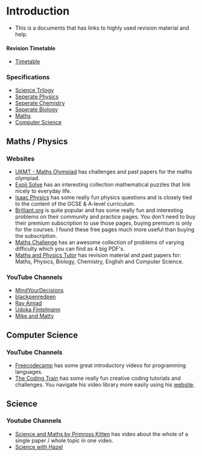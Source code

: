 # Introduction
- This is a documents that has links to highly used revision material and help.

#### Revision Timetable
- [Timetable](https://docs.google.com/spreadsheets/d/1WSowP4BZ-2NaAXeYtoB_sUCE5HBcHY2UWQmOJZZIjo4/edit?usp=sharing)

### Specifications
- [Science Trilogy](https://filestore.aqa.org.uk/resources/science/specifications/AQA-8464-SP-2016.PDF)
- [Seperate Physics](https://filestore.aqa.org.uk/resources/physics/specifications/AQA-8463-SP-2016.PDF)
- [Seperate Chemistry](https://filestore.aqa.org.uk/resources/chemistry/specifications/AQA-8462-SP-2016.PDF)
- [Seperate Biology](https://filestore.aqa.org.uk/resources/biology/specifications/AQA-8461-SP-2016.PDF)
- [Maths](https://filestore.aqa.org.uk/resources/mathematics/specifications/AQA-8300-SP-2015.PDF)
- [Computer Science](https://filestore.aqa.org.uk/resources/computing/specifications/AQA-8525-SP-2020.PDF)

## Maths / Physics

### Websites
- [UKMT - Maths Olympiad](https://www.ukmt.org.uk/challenges) has challenges and past papers for the maths olympiad.
- [Expii Solve](https://v1.expii.com/solve) has an interesting collection mathematical puzzles that link nicely to everyday life.
- [Isaac Physics](https://isaacphysics.org/) has some really fun physics questions and is closely tied to the content of the GCSE & A-level curriculum.
- [Brilliant.org](https://brilliant.org) is quite popular and has some really fun and interesting problems on their community and practice pages. You don't need to buy their premium subscription to use those pages, buying premium is only for the courses. I found these free pages much more useful than buying the subscription.
- [Maths Challenge](https://mathschallenge.net/archive) has an awesome collection of problems of varying difficulty which you can find as 4 big PDF's.
- [Maths and Physics Tutor](https://www.physicsandmathstutor.com) has revision material and past papers for: Maths, Physics, Biology, Chemistry, English and Computer Science.

### YouTube Channels
- [MindYourDecisions](https://www.youtube.com/user/MindYourDecisions/videos)
- [blackpenredpen](https://www.youtube.com/c/blackpenredpen/videos)
- [Ray Amjad](https://www.youtube.com/watch?v=oqtvPubPpMY&list=PLTiA09lKvQngUUDDDO-IEsCoNXF_eWVkz)
- [Udoka Fintelmann](https://www.youtube.com/channel/UCF_3Rp65XDUbyNle_9rpwwg)
- [Mike and Matty](https://www.youtube.com/channel/UCBX_-ls-dXuhFNSWSXcHrTA)

## Computer Science

### YouTube Channels
- [Freecodecamp](https://www.youtube.com/c/Freecodecamp/videos) has some great introductory videos for programming languages.
- [The Coding Train](https://www.youtube.com/thecodingtrain/) has some really fun creative coding tutorials and challenges. You navigate his video library more easily using his [website](https://thecodingtrain.com/).

## Science

### Youtube Channels
- [Science and Maths by Primross Kitten](https://www.youtube.com/channel/UCBgvmal8AR4QIK2e0EfJwaA) has video about the whole of a single paper / whole topic in one video.
- [Science with Hazel](https://www.youtube.com/channel/UCMdb23cYgONtCG-zPaWigog)

